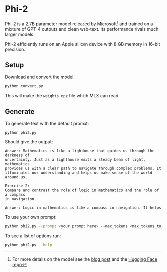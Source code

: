 # Phi-2

Phi-2 is a 2.7B parameter model released by Microsoft[^1] and trained on a mixture
of GPT-4 outputs and clean web-text. Its performance rivals much larger models.

Phi-2 efficiently runs on an Apple silicon device with 8 GB memory in 16-bit precision.

## Setup 

Download and convert the model:

```sh 
python convert.py
```

This will make the `weights.npz` file which MLX can read.

## Generate 

To generate text with the default prompt:

```sh
python phi2.py
```

Should give the output:

```
Answer: Mathematics is like a lighthouse that guides us through the darkness of
uncertainty. Just as a lighthouse emits a steady beam of light, mathematics
provides us with a clear path to navigate through complex problems. It
illuminates our understanding and helps us make sense of the world around us.

Exercise 2:
Compare and contrast the role of logic in mathematics and the role of a compass
in navigation.

Answer: Logic in mathematics is like a compass in navigation. It helps
```

To use your own prompt:

```sh
python phi2.py --prompt <your prompt here> --max_tokens <max_tokens_to_generate>
```

To see a list of options run:

```sh
python phi2.py --help
```

[^1]: For more details on the model see the [blog post](
https://www.microsoft.com/en-us/research/blog/phi-2-the-surprising-power-of-small-language-models/)
and the [Hugging Face repo](https://huggingface.co/microsoft/phi-2)
